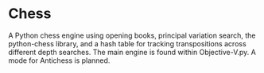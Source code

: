 # Chess

A Python chess engine using opening books, principal variation search, the python-chess library, and a hash table for tracking transpositions across different depth searches. The main engine is found within Objective-V.py. A mode for Antichess is planned.
